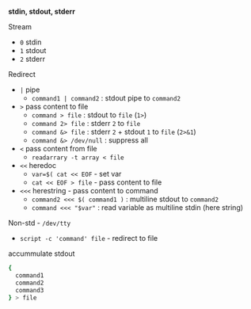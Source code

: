 **stdin, stdout, stderr**  

Stream
- `0` stdin
- `1` stdout
- `2` stderr

Redirect
- `|` pipe
  - `command1 | command2` : stdout pipe to `command2`
- `>` pass content to file
  - `command > file` : stdout to `file` (`1>`)
  - `command 2> file` : stderr `2` to `file`
  - `command &> file` : stderr `2` + stdout `1` to `file` (`2>&1`)
  - `command &> /dev/null` : suppress all
- `<` pass content from file
  - `readarrary -t array < file`
- `<<` heredoc
  - `var=$( cat << EOF` - set var
  - `cat << EOF > file` - pass content to file
- `<<<` herestring - pass content to command
  - `command2 <<< $( command1 )` : multiline stdout to `command2`
  - `command <<< "$var"` : read variable as multiline stdin (here string)

Non-std - `/dev/tty`
- `script -c 'command' file` - redirect to file

accummulate stdout
```sh
{
  command1
  command2
  command3
} > file
```
